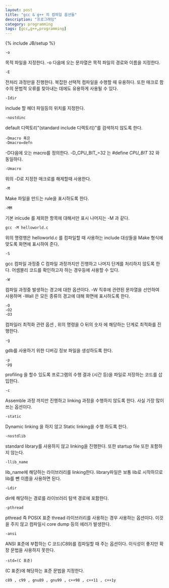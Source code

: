 ```yaml
---
layout: post
title: "gcc & g++ 의 컴파일 옵션들"
description: "프로그래밍"
category: programming
tags: [gcc,g++,programming]
---
```

{% include JB/setup %}

    -o


목적 파일을 지정한다. -o 다음에 오는 문자열은 목적 파일의 경로와 이름을 지정한다.


    -E


전처리 과정만을 진행한다. 복잡한 선택적 컴파일을 수행할 때 유용하다. 또한 매크로 함수의 문법적 오류를 찾아내는 데에도 유용하게 사용될 수 있다.


    -Idir


include 할 헤더 파일등의 위치를 지정한다.


    -nostdinc


default 디렉토리"(standard include 디렉토리)"를 검색하지 않도록 한다.


    -Dmacro 혹은
    -Dmacro=defn


-D다음에 오는 macro를 정의한다. -D_CPU_BIT_=32 는 #define _CPU_BIT_ 32 와 동일하다.


    -Umacro


위의 -D로 지정한 매크로를 해제할때 사용한다.


    -M


Make 파일을 만드는 rule을 표시하도록 한다.


    -MM


기본 inlcude 를 제외한 항목에 대해서만 표시 나머지는 -M 과 같다.


    gcc -M helloworld.c


위의 명령행은 helloworld.c 를 컴파일할 때 사용하는 include 대상들을 Make 형식에 맞도록 화면에 표시하여 준다.


    -S


gcc 컴파일 과정중 C 컴파일 과정까지만 진행하고 나머지 단계를 처리하지 않도록 한다. 어셈블리 코드를 확인하고자 하는 경우등에 사용할 수 있다.


    -W


컴파일 과정중 발생하는 경고에 대한 옵션이다. -W 직후에 관련된 문자열을 선언하여 사용하며 -Wall 은 모든 종류의 경고에 대해 화면에 표시하도록 한다.


    -O
    -O2
    -O3


컴파일러 최적화 관련 옵션 , 위의 명령을 O 뒤의 숫자 에 해당하는 단계로 최적화를 진행한다.


    -g 


gdb를 사용하기 위한 디버깅 정보 파일을 생성하도록 한다.


    -p
    -pg


profiling 을 할수 있도록 프로그램의 수행 결과 (시간 등)을 파일로 저장하는 코드를 삽입한다.


    -c


Assemble 과정 까지만 진행하고 linking 과정을 수행하지 않도록 한다. 사실 가장 많이 쓰는 옵션이다.


    -static


Dynamic linking 을 하지 않고 Static linking을 수행 하도록 한다.


    -nostdlib


standard library를 사용하지 않고 linking을 진행한다. 또한 startup file 또한 포함하지 않는다.


    -llib_name


lib_name에 해당하는 라이브러리를 linking한다. library파일은 보통 lib로 시작하므로 lib를 뺀 이름을 사용하면 된다.


    -Ldir


dir에 해당하는 경로를 라이브러리 탐색 경로에 포함한다.


    -pthread


pthread 즉 POSIX 표준 thread 라이브러리를 사용하는 경우 사용하는 옵션이다. 이것을 주지 않고 컴파일시 core dump 등의 에러가 발생한다.


    -ansi


ANSI 표준에 부합하는 C 코드(C89)를 컴파일할 때 주는 옵션이다. 이식성이 좋지만 확장 문법을 사용하지 못한다.


    -std=(C 표준)


(C 표준)에 해당하는 표준 문법을 지정한다.


    c89 , c99 , gnu89 , gnu99 , c++98 , c++11 , c++1y


